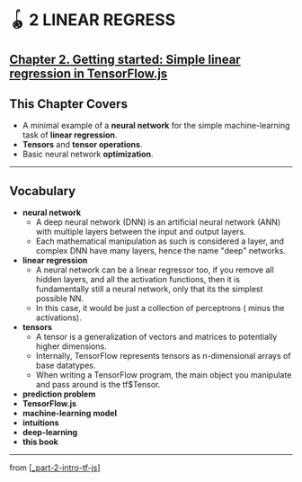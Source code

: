 # 🪀 2 LINEAR REGRESS

## [**Chapter 2.** Getting started: Simple linear regression in TensorFlow.js](https://livebook.manning.com/book/deep-learning-with-javascript/chapter-2/)

## This Chapter Covers

- A minimal example of a **neural network** for the simple machine-learning task of **linear regression**.
- **Tensors** and **tensor operations**.
- Basic neural network **optimization**.

---

## **Vocabulary**

- **neural network**
  - A deep neural network (DNN) is an artificial neural network (ANN) with multiple layers between the input and output layers.
  - Each mathematical manipulation as such is considered a layer, and complex DNN have many layers, hence the name "deep" networks.
- **linear regression**
  - A neural network can be a linear regressor too, if you remove all hidden layers, and all the activation functions, then it is fundamentally still a neural network, only that its the simplest possible NN.
  - In this case, it would be just a collection of perceptrons ( minus the activations).
- **tensors**
  - A tensor is a generalization of vectors and matrices to potentially higher dimensions.
  - Internally, TensorFlow represents tensors as n-dimensional arrays of base datatypes.
  - When writing a TensorFlow program, the main object you manipulate and pass around is the tf$Tensor.
- **prediction problem**
- **TensorFlow.js**
- **machine-learning model**
- **intuitions**
- **deep-learning**
- **this book**

<link rel="stylesheet" type="text/css" media="all" href="../../../assets/css/custom.css" />

---

from [[_part-2-intro-tf-js]]

[//begin]: # "Autogenerated link references for markdown compatibility"
[_part-2-intro-tf-js]: ../_part-2-intro-tf-js.md "Part 2 Intro TS JS"
[//end]: # "Autogenerated link references"

